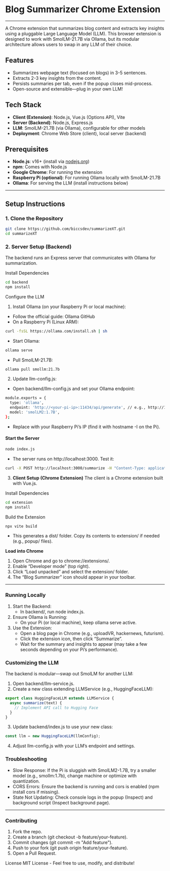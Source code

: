 # Blog Summarizer Chrome Extension
---
A Chrome extension that summarizes blog content and extracts key insights using a pluggable Large Language Model (LLM). This browser extension is designed to work with SmolLM-21.7B via Ollama, but its modular architecture allows users to swap in any LLM of their choice.

## Features
- Summarizes webpage text (focused on blogs) in 3-5 sentences.
- Extracts 2-3 key insights from the content.
- Persists summaries per tab, even if the popup closes mid-process.
- Open-source and extensible—plug in your own LLM!

## Tech Stack
- **Client (Extension)**: Node.js, Vue.js (Options API), Vite
- **Server (Backend)**: Node.js, Express.js
- **LLM**: SmolLM-21.7B (via Ollama), configurable for other models
- **Deployment**: Chrome Web Store (client), local server (backend)

## Prerequisites
- **Node.js**: v16+ (install via [nodejs.org](https://nodejs.org/))
- **npm**: Comes with Node.js
- **Google Chrome**: For running the extension
- **Raspberry Pi (optional)**: For running Ollama locally with SmolLM-21.7B
- **Ollama**: For serving the LLM (install instructions below)

---

## Setup Instructions

### 1. Clone the Repository
```bash
git clone https://github.com/biccsdev/summarizeXT.git
cd summarizeXT
```

### 2. Server Setup (Backend)
The backend runs an Express server that communicates with Ollama for summarization.

Install Dependencies
```bash
cd backend
npm install
```

Configure the LLM
1. Install Ollama (on your Raspberry Pi or local machine):
- Follow the official guide: Ollama GitHub
- On a Raspberry Pi (Linux ARM):
```bash
curl -fsSL https://ollama.com/install.sh | sh
```

- Start Ollama:
```bash
ollama serve
```

- Pull SmolLM-21.7B:
```bash
ollama pull smollm:21.7b
```

2. Update llm-config.js:
- Open backend/llm-config.js and set your Ollama endpoint:
```bash
module.exports = {
  type: 'ollama',
  endpoint: 'http://<your-pi-ip>:11434/api/generate', // e.g., http://192.168.1.100:11434/api/generate
  model: 'smolLM2:1.7B',
};
```
- Replace <your-pi-ip> with your Raspberry Pi’s IP (find it with hostname -I on the Pi).

#### Start the Server
```bash
node index.js
```

- The server runs on http://localhost:3000. Test it:
```bash
curl -X POST http://localhost:3000/summarize -H "Content-Type: application/json" -d '{"text":"Hello world"}'
```


3. **Client Setup (Chrome Extension)**
The client is a Chrome extension built with Vue.js.

Install Dependencies
```bash 
cd extension
npm install
```
Build the Extension
```bash
npx vite build
```

- This generates a dist/ folder. Copy its contents to extension/ if needed (e.g., popup/ files).

**Load into Chrome**
1. Open Chrome and go to chrome://extensions/.
2. Enable “Developer mode” (top right).
3. Click “Load unpacked” and select the extension/ folder.
4. The “Blog Summarizer” icon should appear in your toolbar.

---

### Running Locally

1. Start the Backend:
   - In backend/, run node index.js.
2. Ensure Ollama is Running:
   - On your Pi (or local machine), keep ollama serve active.
3. Use the Extension:
   - Open a blog page in Chrome (e.g., uploadVR, hackernews, futurism).
   - Click the extension icon, then click “Summarize”.
   - Wait for the summary and insights to appear (may take a few seconds depending on your Pi’s performance).


### Customizing the LLM
The backend is modular—swap out SmolLM for another LLM:

1. Open backend/llm-service.js.
2. Create a new class extending LLMService (e.g., HuggingFaceLLM):
```javascript  
export class HuggingFaceLLM extends LLMService {
  async summarize(text) {
    // Implement API call to Hugging Face
  }
}
```

3. Update backend/index.js to use your new class:
```javascript 
const llm = new HuggingFaceLLM(llmConfig);
```

4. Adjust llm-config.js with your LLM’s endpoint and settings.

### Troubleshooting
- Slow Response: If the Pi is sluggish with SmolLM2-1.7B, try a smaller model (e.g., smollm:1.7b), change machine or optimize with quantization.
- CORS Errors: Ensure the backend is running and cors is enabled (npm install cors if missing).
- State Not Updating: Check console logs in the popup (Inspect) and background script (Inspect background page).


---
### Contributing
1. Fork the repo.
2. Create a branch (git checkout -b feature/your-feature).
3. Commit changes (git commit -m "Add feature").
4. Push to your fork (git push origin feature/your-feature).
5. Open a Pull Request.

License
MIT License - Feel free to use, modify, and distribute!

